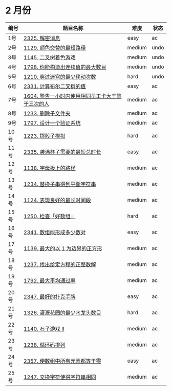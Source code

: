 # 2 月份

**编号**|**题目名称**|**难度**|**状态**
--------|------------|--------|--------
1号|[2325. 解密消息](./第1题%202325.%20解密消息)|easy|ac
2号|[1129. 颜色交替的最短路径](./第2题%201129.%20颜色交替的最短路径)|medium|undo
3号|[1145. 二叉树着色游戏](./第3题%201145.%20二叉树着色游戏)|medium|undo
4号|[1798. 你能构造出连续值的最大数目](./第4题%201798.%20你能构造出连续值的最大数目)|medium|undo
5号|[1210. 穿过迷宫的最少移动次数](./第5题%201210.%20穿过迷宫的最少移动次数)|hard|undo
6号|[2331. 计算布尔二叉树的值](./第6题%202331.%20计算布尔二叉树的值)|easy|ac
7号|[1604. 警告一小时内使用相同员工卡大于等于三次的人](./第7题%201604.%20警告一小时内使用相同员工卡大于等于三次的人)|medium|ac
8号|[1233. 删除子文件夹](./第8题%201233.%20删除子文件夹)|medium|ac
9号|[1797. 设计一个验证系统](./第9题%201797.%20设计一个验证系统)|medium|ac
10号|[1223. 掷骰子模拟](./第10题%201223.%20掷骰子模拟)|hard|ac
11号|[2335. 装满杯子需要的最短总时长](./第11题%202335.%20装满杯子需要的最短总时长)|easy|ac
12号|[1138. 字母板上的路径](./第12题%201138.%20字母板上的路径)|medium|ac
13号|[1234. 替换子串得到平衡字符串](./第13题%201234.%20替换子串得到平衡字符串)|medium|ac
14号|[1124. 表现良好的最长时间段](./第14题%201124.%20表现良好的最长时间段)|medium|ac
15号|[1250. 检查「好数组」](./第15题%201250.%20检查「好数组」)|hard|ac
16号|[2341. 数组能形成多少数对](./第16题%202341.%20数组能形成多少数对)|easy|ac
17号|[1139. 最大的以 1 为边界的正方形](./第17题%201139.%20最大的以%201%20为边界的正方形)|medium|ac
18号|[1237. 找出给定方程的正整数解](./第18题%201237.%20找出给定方程的正整数解)|medium|ac
19号|[1792. 最大平均通过率](./第19题%201792.%20最大平均通过率)|medium|ac
20号|[2347. 最好的扑克手牌](./第20题%202347.%20最好的扑克手牌)|easy|ac
21号|[1326. 灌溉花园的最少水龙头数目](./第21题%201326.%20灌溉花园的最少水龙头数目)|hard|ac
22号|[1140. 石子游戏 II](./第22题%201140.%20石子游戏%20II)|medium|ac
23号|[1238. 循环码排列](./第23题%201238.%20循环码排列)|medium|ac
24号|[2357. 使数组中所有元素都等于零](./第24题%202357.%20使数组中所有元素都等于零)|easy|ac
25号|[1247. 交换字符使得字符串相同](./第25题%201247.%20交换字符使得字符串相同)|medium|ac
